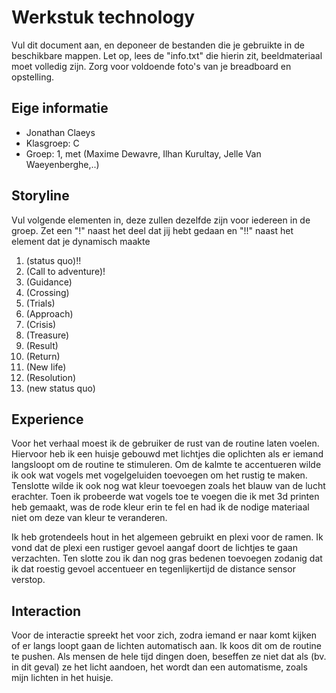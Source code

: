 # Werkstuk technology

Vul dit document aan, en deponeer de bestanden die je gebruikte in de beschikbare mappen. Let op, lees de "info.txt" die hierin zit, beeldmateriaal moet volledig zijn. Zorg voor voldoende foto's van je breadboard en opstelling.


## Eige informatie

- Jonathan Claeys
- Klasgroep: C
- Groep: 1, met (Maxime Dewavre, Ilhan Kurultay, Jelle Van Waeyenberghe,..)


## Storyline 

Vul volgende elementen in, deze zullen dezelfde zijn voor iedereen in de groep. Zet een "!" naast het deel dat jij hebt gedaan en "!!" naast het element dat je dynamisch maakte

1. (status quo)!!
2. (Call to adventure)!
3. (Guidance)
4. (Crossing)
5. (Trials)
6. (Approach)
7. (Crisis)
8. (Treasure)
9. (Result)
10. (Return)
11. (New life)
12. (Resolution)
13. (new status quo)

## Experience

Voor het verhaal moest ik de gebruiker de rust van de routine laten voelen. Hiervoor heb ik een huisje gebouwd met lichtjes die oplichten als er iemand langsloopt om de routine te stimuleren. Om de kalmte te accentueren wilde ik ook wat vogels met vogelgeluiden toevoegen om het rustig te maken. Tenslotte wilde ik ook nog wat kleur toevoegen zoals het blauw van de lucht erachter. Toen ik probeerde wat vogels toe te voegen die ik met 3d printen heb gemaakt, was de rode kleur erin te fel en had ik de nodige materiaal niet om deze van kleur te veranderen. 

Ik heb grotendeels hout in het algemeen gebruikt en plexi voor de ramen. Ik vond dat de plexi een rustiger gevoel aangaf doort de lichtjes te gaan verzachten.
Ten slotte zou ik dan nog gras bedenen toevoegen zodanig dat ik dat roestig gevoel accentueer en tegenlijkertijd de distance sensor verstop.



## Interaction

Voor de interactie spreekt het voor zich, zodra iemand er naar komt kijken of er langs loopt gaan de lichten automatisch aan. Ik koos dit om de routine te pushen. Als mensen de hele tijd dingen doen, beseffen ze niet dat als (bv. in dit geval) ze het licht aandoen, het wordt dan een automatisme, zoals mijn lichten in het huisje.




